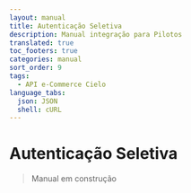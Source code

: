 ```yaml
---
layout: manual
title: Autenticação Seletiva
description: Manual integração para Pilotos
translated: true
toc_footers: true
categories: manual
sort_order: 9
tags:
  - API e-Commerce Cielo
language_tabs:
  json: JSON
  shell: cURL
---
```


# Autenticação Seletiva

> Manual em construção
